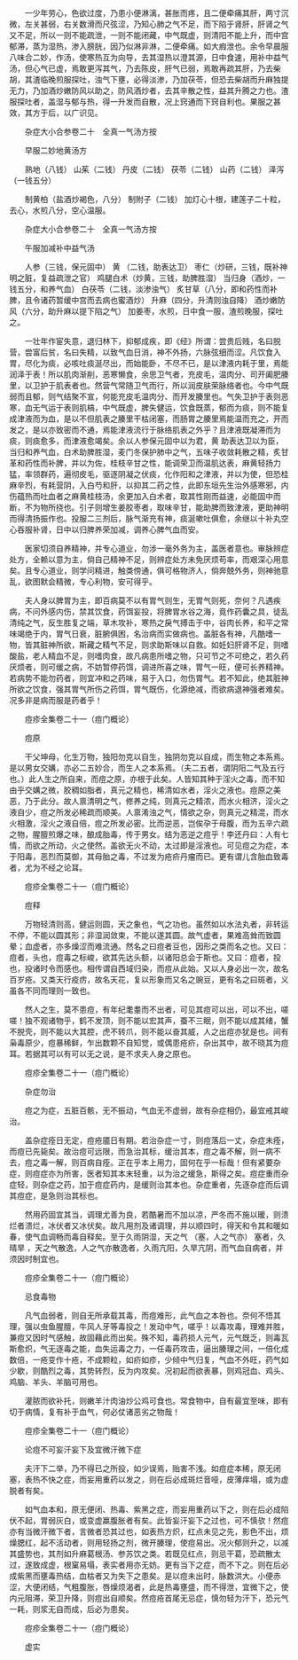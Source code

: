 <!-- { "loadSidebar": true } -->
　　一少年劳心，色欲过度，乃患小便淋漓，甚胀而疼，且二便牵痛其肝，两寸沉微，左关甚弱，右关数滑而尺弦涩，乃知心肺之气不足，而下陷于肾肝，肝肾之气又不足，所以一则不能疏泄，一则不能闭藏，中气既虚，则清阳不能上升，而中宫郁滞，蒸为湿热，渗入膀胱，因乃似淋非淋，二便牵痛。如大瘕泄也。余令早晨服八味合二妙，作汤，使寒热互为向导，去其湿热以澄其源，日中食速，用补中益气汤，但心气已虚，焉敢更泻其气，乃去陈皮，肝气已弱，焉敢再疏其肝，乃去柴胡，其渣临晚煎服探吐，浊气下壅，必得淡渗，乃加茯苓，但恐去柴胡而升麻独提无力，乃加酒炒嫩防风以助之，防风酒炒者，去其辛散之性，益其升腾之力也。渣服探吐者，盖湿与郁与热，得一升发而自散，况上窍通而下窍自利也。果服之甚效，其方于后，以广识见。

　　杂症大小合参卷二十　全真一气汤方按

　　早服二妙地黄汤方

　　熟地（八钱） 山茱（二钱） 丹皮（二钱） 茯苓（二钱） 山药（二钱） 泽泻（一钱五分）

　　制黄柏（盐酒炒褐色，八分） 制附子（二钱） 加灯心十根，建莲子二十粒，去心，水煎八分，空心温服。

　　杂症大小合参卷二十　全真一气汤方按

　　午服加减补中益气汤

　　人参（三钱，保元固中） 黄 （二钱，助表达卫） 枣仁（炒研，三钱，既补神明之脏，复益疏泄之官） 鸡腿白术（炒黄，三钱，助脾胜湿） 当归身（酒炒，一钱五分，和养气血） 白茯苓（二钱，淡渗浊气） 炙甘草（八分，即和药性而补脾，且令诸药暂缓中宫而去病也蜜酒炒） 升麻（四分，升清则浊自降） 酒炒嫩防风（六分，助升麻以提下陷之气） 加姜枣，水煎，日中食一服，渣煎晚服，探吐之。

　　一壮年作宦失意，退归林下，抑郁成疾，即《经》所谓：尝贵后贱，名曰脱营，尝富后贫，名曰失精，以致气血日消，神不外扬，六脉弦细而涩。凡饮食入胃，尽化为痰，必咳吐痰涎尽出，而始能卧，不尽不已，是以津液内耗于里，焉能润泽于表！所以肌肉渐削，恶寒懒食，余思卫气者，充皮毛，温肉分、司开阖肥腠里，以卫护于肌表者也。然营气常随卫气而行，所以润皮肤荣脉络者也。今中气既弱而且郁，则气结聚不宣，何能充皮毛温肉分、而开发腠里也。气失卫护于表则恶寒，血无气运于表则肌槁，中气既虚，脾失健运，饮食既蒸，郁而为痰，则不能复成津液而为血，是以不但肌表之腠里干枯闭塞，而肠胃之腠里焉能温而充之，开而发之，是以亦致密而不通，焉能津液流行于脉络肌表之外乎？且津液既凝滞而为痰，则痰愈多，而津液愈竭矣。余以人参保元固中以为君，黄 助表达卫以为臣，当归和养气血，白术助脾胜湿，麦门冬保护肺中之气，五味子收敛耗散之精，炙甘革和药性而补脾，并以为佐，桂枝辛甘之性，能调荣卫而温肌达表，麻黄轻扬力猛，率领群药，遍彻皮毛，驱逐阴凝之伏痰，化作阳和之津液，并以为使，但恐桂麻辛烈，有耗营阴，入白芍和肝，以抑其二药之性，此即东垣先生治外感寒邪，内伤蕴热而吐血者之麻黄桂枝汤，余更加入白术者，取其性刚而益速，必能固中而断，不为物所挠也。引子则增生姜胶枣者，取味辛甘，能助脾而致津液，更助神明而得清扬振作也。投服二三剂后，脉气渐充有神，痰涎嗽吐俱愈，余继以十补丸空心吞服补肾，日中以归脾养荣加减，调养心脾气血而安。

　　医家切须自养精神，并专心道业，勿涉一毫外务为主，盖医者意也。审脉辨症处方，全赖以意为主，倘自己精神不足，则辨症处方未免厌烦苟率，而艰深心用意矣。且专心道业，则学问精进，触类傍通，俱可格物济人，倘奔兢外务，则神驰意乱，欲图默会精微，专心利物，安可得乎。

　　夫人身以脾胃为主，即百病莫不以有胃气则生，无胃气则死，奈何？凡遇疾病，不问外感内伤，禁其饮食，药饵妄投，将脾胃水谷之海，竟作药囊之具，徒乱清纯之气，反生胜复之端，草木攻补，寒热之戾气搏击于中，谷肉长养，和平之常味竭绝于内，胃气日衰，脏腑俱困，名治病而实做病也。盖脏各有神，凡酷嗜一物，皆其脏神所欲，斯藏之精气不足，则求助斯味以自救。如妊妇肝肾不足，则嗜酸盐，老人精血不足，则嗜肉食，故凡病患所嗜之物，只可节之不可绝之，若久药厌烦者，则可缓之病，不妨暂停药饵，调进所喜之味，胃气一旺，便可长养精神。若病势不能勿药者，则宜冲和之药味，易于入口，勿伤胃气。若不知此，绝其脏神所欲之饮食，强其胃气所伤之药饵，胃气既伤，化源绝减，而欲病退神强者难矣。况多非是病而服是药者乎！

　　痘疹全集卷二十一（痘门概论）

　　痘原

　　干父坤母，化生万物，独阳勿克以自生，独阴勿克以自成，而生物之本系焉。是以男女交媾，亦必二五妙合，而生人之本系焉。（夫二五者，谓阴阳二气及五行也。）此人生之所自来，而痘之原，亦根于此矣。人皆知其种于淫火之毒，而不知由乎交媾之微，胶稠如脂者，真元之精也，稀清如水者，淫火之液也。痘原之美恶，乃于此分。故人禀清明之气，修养之纯，则真元之精浓，而水火相济，淫火之液自少，痘之所发必稀疏而顺美。人禀淆浊之气，情欲之杂，则真元之精混，而水火相激，淫火之液自倍，痘之所发必密。比而逆恶，岂俟孕于母腹，而为五辛六疏之物，腥膻煎爆之味，酿成胎毒，传于男女。结为恶逆之痘乎！李还丹曰：人有七情，而欲之所动，火之使然。盖欲无火不动，太过即是淫液也。可见痘之为症，本于阳毒，恶烈而莫御，其母胎之毒，不过发为疮疥丹瘤而已。更有谓儿含胎血致毒者，尤为不经之论耳。

　　痘疹全集卷二十一（痘门概论）

　　痘释

　　万物轻清则高，健运则圆，天之象也，气之功也。虽然如以水法丸者，非转运不停，不能以圆其形；非湿润敛束，不能以遂其圆。故气虚者，果难高耸而致圆晕；血虚者，亦多燥涩而难流通。然名之曰痘者豆也，因形之类而名之也。又曰：痘者，头也，痘毒之标峻，欲其先达头额，以诸阳总会于斯也。又曰：痘者，投也，投诸时令而感也。相传谓自西域归染，而痘从此始。又以人身必出一次，故名百岁疮。又类天行疫疠，故名天花，复以形象而又名之豌豆，更有名之曰斑者，义虽各不同而理则一致也。

　　然人之生，莫不患痘，有年纪耄耋而不出者，可见其痘可以出，可以不出，嗟嗟！独不观诸物乎，鹤不发顶，则不能以宏其声，蚕不三眠，则不能以成其绪，蟹不脱壳，则不能以大其腔，虎不转爪，则不能以奋其威，人之出痘亦犹是也。间有枭毒原少，痘暴稀鲜，乍出数颗不自知觉，或偶患疮疥，杂出其中，故不晓其为痘耳。若据其可以有可以无之说，是不求夫人身之原也。

　　痘疹全集卷二十一（痘门概论）

　　杂症勿治

　　痘之为症，五脏百骸，无不振动，气血无不虚弱，故有杂症相仍，最宜戒其峻治。

　　盖杂症痊日无定，痘疮靥日有期。若治杂症一寸，则痘落后一丈，杂症未痊，而痘已先毙矣。故治痘可远限，而急治其标，缓治其本，痘之毒不解，则一病不去，痘之毒一解，则百病自痊。正在乎本上用力，固何在乎一标哉！但有紧要杂症，则痘症亦为所害，医者知其本末轻重，以为治之缓急，斯得之矣。痘症重而杂症轻，则杂症之药，加于痘症药内，是缓则治其本也。杂症重者，先逐杂症而后调其痘症，是急则治其标也。

　　然用药固宜其当，调理尤善为良，若酷暑而不加以凉，严冬而不施以暖，则溃烂者溃烂，冰伏者又冰伏矣。故凡用剂及诸调理，并以顺四时，得天和令其和暖如春，使气血调畅而毒自释矣。至于久雨阴湿，天之气 （塞，人之气亦） 塞者，久晴旱 ，天之气散逸，人之气亦散逸者，久雨亢阳，久旱亢阴，而气血自病者，并须因时制宜也。

　　痘疹全集卷二十一（痘门概论）

　　忌食毒物

　　凡气血弱者，则自无所承载其毒，而痘难形，此气血之本咎也。奈何不悟其理，强以虫鱼腥膻，牛风人牙等毒投之！发动中气，嗟乎！以毒攻毒，理难并胜，兼痘又因时气感触，故固藉此而出矣。殊不知，毒药损人元气，元气既乏，则毒瓦斯愈炽，气无逐毒之能，血失运毒之力，一任毒药攻击，逼出腠理之间，一倍化成数倍，一疮变作十疮，不成颗粒，如疥如疹，少倾中气归复，气血不外旺，药气如少歇，则酷烈之毒，其势转烈，反为内攻矣。况初起而欲表暴，则鸡冠血、鸡头、鸡脑、羊头、羊脑可用也。

　　灌脓而欲补托，则嫩羊汁肉油炒公鸡可食也。常食物中，自有最宜至味，即有切于病情，复有补于血气，何必仗诸恶劣之物哉！

　　痘疹全集卷二十一（痘门概论）

　　论痘不可妄汗妄下及宜微汗微下症

　　夫汗下二举，乃不得已之所投，如少误焉，贻害不浅。如痘症本稀，原无闭塞，表热不快之症，而妄用重药以发之，则在后必成斑烂音哑，皮薄痒塌，或为虚脱者有矣。

　　如气血本和，原无便闭、热毒、紫黑之症，而妄用重药以下之，则在后必成陷伏不起，胃弱灰白，或变虚羸腹胀者有矣。此皆妄汗妄下之过也，可不慎欤！然痘亦有当微汗微下者，言微者恐其过也，如表热方炽，红点未见之先，影色不出，烦燥腮红，起不活动者，则用轻扬之剂，微开腠理，使痘易出。况火郁则升之，以减其盛势也，其剂如升麻葛根汤、参苏饮之类。若既见红点，则忌干葛，恐疏散太过，遂致成虚，根窠易塌，表实者用亦无妨。更有当下之症，而不下之。则在后必成紫黑而壅毒热结，血枯者又为失下之患矣。是以痘未出时，脉数洪大。小便赤涩，大便闭结，气粗腹胀，唇燥烦渴者，此是热毒壅盛，而不得泄，宜微下之，使内元阻滞，荣卫升降，则痘出自顺矣。然痘疮首尾无忌症，慎勿轻为汗下，恐元气一耗，则浆无自而成，后必为患矣。

　　痘疹全集卷二十一（痘门概论）

　　虚实

